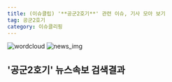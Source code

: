 ```yaml
---
title: (이슈클립) '**공군2호기**' 관련 이슈, 기사 모아 보기
tag: 공군2호기
category: 이슈클리핑
---
```

![wordcloud](https://s3.ap-northeast-2.amazonaws.com/lyrics101-wordcloud/2018-09-20-1537429556.png)
![news_img](https://user-images.githubusercontent.com/42597476/44507050-1206f400-a6e4-11e8-8d98-7ffbfebb353f.png)
## **'**공군2호기**'** 뉴스속보 검색결과

